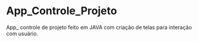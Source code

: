 # App_Controle_Projeto
App_ controle de projeto feito em JAVA com criação de telas para interação com usuário.
